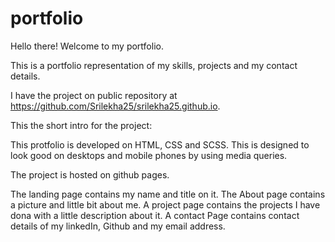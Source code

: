 # portfolio

Hello there!
Welcome to my portfolio.

This is a portfolio representation of my skills, projects and my contact details.

I have the project on public repository at https://github.com/Srilekha25/srilekha25.github.io. 

This the short intro for the project:

This protfolio is developed on HTML, CSS and SCSS. This is designed to look good on desktops and mobile phones by using media queries.

The project is hosted on github pages.

The landing page contains my name and title on it. 
The About page contains a picture and little bit about me.
A project page contains the projects I have dona with a little description about it.
A contact Page contains contact details of my linkedIn, Github and my email address.
